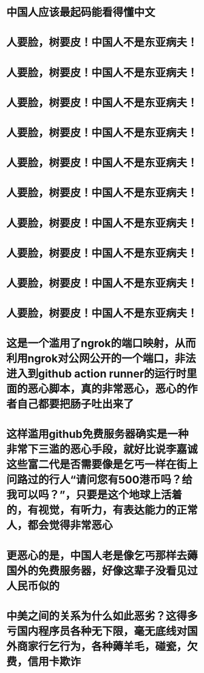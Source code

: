 # 中国人应该最起码能看得懂中文
# 人要脸，树要皮！中国人不是东亚病夫！
# 人要脸，树要皮！中国人不是东亚病夫！
# 人要脸，树要皮！中国人不是东亚病夫！
# 人要脸，树要皮！中国人不是东亚病夫！
# 人要脸，树要皮！中国人不是东亚病夫！
# 人要脸，树要皮！中国人不是东亚病夫！
# 人要脸，树要皮！中国人不是东亚病夫！
# 人要脸，树要皮！中国人不是东亚病夫！
# 人要脸，树要皮！中国人不是东亚病夫！
# 人要脸，树要皮！中国人不是东亚病夫！
# 这是一个滥用了ngrok的端口映射，从而利用ngrok对公网公开的一个端口，非法进入到github action runner的运行时里面的恶心脚本，真的非常恶心，恶心的作者自己都要把肠子吐出来了
# 这样滥用github免费服务器确实是一种非常下三滥的恶心手段，就好比说李嘉诚这些富二代是否需要像是乞丐一样在街上问路过的行人“请问您有500港币吗？给我可以吗？”，只要是这个地球上活着的，有视觉，有听力，有表达能力的正常人，都会觉得非常恶心
# 更恶心的是，中国人老是像乞丐那样去薅国外的免费服务器，好像这辈子没看见过人民币似的
# 中美之间的关系为什么如此恶劣？这得多亏国内程序员各种无下限，毫无底线对国外商家行乞行为，各种薅羊毛，碰瓷，欠费，信用卡欺诈
